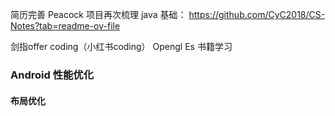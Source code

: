简历完善
Peacock 项目再次梳理
java 基础： https://github.com/CyC2018/CS-Notes?tab=readme-ov-file

剑指offer coding（小红书coding）
Opengl Es 书籍学习


### Android 性能优化
#### 布局优化
